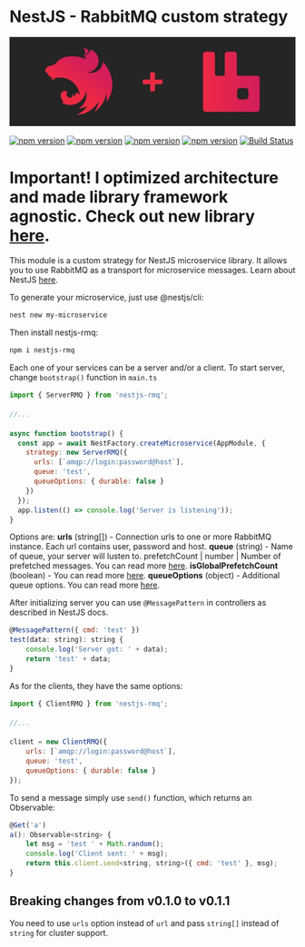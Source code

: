 # NestJS - RabbitMQ custom strategy
![alt cover](https://github.com/AlariCode/nestjs-rmq/raw/master/img/logo.jpg)

[![npm version](https://badgen.net/npm/v/nestjs-rmq)](https://www.npmjs.com/package/nestjs-rmq)
[![npm version](https://badgen.net/npm/license/nestjs-rmq)](https://www.npmjs.com/package/nestjs-rmq)
[![npm version](https://badgen.net/github/open-issues/AlariCode/nestjs-rmq)](https://github.com/AlariCode/nestjs-rmq/issues)
[![npm version](https://badgen.net/github/prs/AlariCode/nestjs-rmq)](https://github.com/AlariCode/nestjs-rmq/pulls)
[![Build Status](https://travis-ci.org/AlariCode/nestjs-rmq.svg?branch=master)](https://travis-ci.org/AlariCode/nestjs-rmq)

# Important! I optimized architecture and made library framework agnostic. Check out new library [here](https://github.com/AlariCode/rabbitmq-rpc).

This module is a custom strategy for NestJS microservice library. It allows you to use RabbitMQ as a transport for microservice messages. Learn about NestJS [here](https://nestjs.com).

To generate your microservice, just use @nestjs/cli:

``` bash
nest new my-microservice
```

Then install nestjs-rmq:

``` bash
npm i nestjs-rmq
```

Each one of your services can be a server and/or a client. To start server, change `bootstrap()` function in `main.ts`

``` javascript
import { ServerRMQ } from 'nestjs-rmq';

//...

async function bootstrap() {
  const app = await NestFactory.createMicroservice(AppModule, {
    strategy: new ServerRMQ({
      urls: [`amqp://login:password@host`],
      queue: 'test',
      queueOptions: { durable: false }
    })
  });
  app.listen(() => console.log('Server is listening'));
}
```
Options are:
**urls** (string[]) - Connection urls to one or more RabbitMQ instance. Each url contains user, password and host.
**queue** (string) - Name of queue, your server will lusten to.
prefetchCount | number | Number of prefetched messages. You can read more [here](https://github.com/postwait/node-amqp).
**isGlobalPrefetchCount** (boolean) - You can read more [here](https://github.com/postwait/node-amqp).
**queueOptions** (object) - Additional queue options. You can read more [here](https://github.com/postwait/node-amqp).

After initializing server you can use `@MessagePattern` in controllers as described in NestJS docs.

``` javascript
@MessagePattern({ cmd: 'test' })
test(data: string): string {
    console.log('Server got: ' + data);
    return 'test' + data;
}
```


As for the clients, they have the same options:

``` javascript
import { ClientRMQ } from 'nestjs-rmq';

//...

client = new ClientRMQ({
    urls: [`amqp://login:password@host`],
    queue: 'test',
    queueOptions: { durable: false }
});
```
To send a message simply use `send()` function, which returns an Observable:
``` javascript
@Get('a')
a(): Observable<string> {
    let msg = 'test ' + Math.random();
    console.log('Client sent: ' + msg);
    return this.client.send<string, string>({ cmd: 'test' }, msg);
}
```

## Breaking changes from v0.1.0 to v0.1.1
You need to use `urls` option instead of `url` and pass `string[]` instead of `string` for cluster support.
